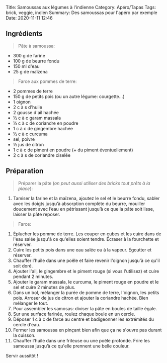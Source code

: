 Title: Samoussas aux légumes à l'indienne
Category: Apéro/Tapas
Tags: brick, veggie, indien
Summary: Des samoussas pour l'apéro par exemple
Date: 2020-11-11 12:46

## Ingrédients

> Pâte à samoussa:

- 300 g de farine
- 100 g de beurre fondu
- 150 ml d'eau
- 25 g de maïzena

> Farce aux pommes de terre:

- 2 pommes de terre
- 150 g de petits pois (ou un autre légume: courgette...)
- 1 oignon
- 2 c à s d'huile
- 2 gousse d'ail hachée
- ½ c à c garam massala
- ½ c à c de coriandre en poudre
- 1 c à c de gingembre hachée
- ½ c à c curcuma
- sel, poivre
- ½ jus de citron
- 1 c à c de piment en poudre (+ du piment éventuellement)
- 2 c à s de coriandre ciselée

## Préparation
> Préparer la pâte (*on peut aussi utiliser des bricks tout prêts à la place*):

1. Tamiser la farine et la maïzena, ajoutez le sel et le beurre fondu, sabler avec les doigts jusqu’à absorption complète du beurre, mouiller doucement avec l’eau en pétrissant jusqu’à ce que la pâte soit lisse, laisser la pâte reposer.

> Farce:

1. Éplucher les pomme de terre. Les couper en cubes et les cuire dans de l'eau salée jusqu'à ce qu'elles soient tendre. Écraser à la fourchette et réserver.
2. Cuire les petits pois dans une eau salée ou à la vapeur. Égoutter et réserver.
3. Chauffer l'huile dans une poêle et faire revenir l'oignon jusqu'à ce qu'il soit doré.
4. Ajouter l'ail, le gingembre et le piment rouge (si vous l'utilisez) et cuire pendant 2 minutes.
5. Ajouter le garam massala, le curcuma, le piment rouge en poudre et le sel et cuire 2 minutes de plus.
6. Dans un bol, mélanger la purée de pomme de terre, l'oignon, les petits pois.
Arroser de jus de citron et ajouter la coriandre hachée. Bien mélanger le tout.
7. Pour assembler les samosas: diviser la pâte en boules de taille égale.
8. Sur une surface farinée, roulez chaque boule en un cercle.
9. Déposer 1 c à c de farce au centre et badigeonner les extrémités du cercle d'eau.
10. Fermer les samoussa en pinçant bien afin que ça ne s'ouvre pas durant la cuisson.
11. Chauffer l'huile dans une friteuse ou une poêle profonde. Frire les samoussa jusqu’à ce qu'elle prennent une belle couleur.

Servir aussitôt !
